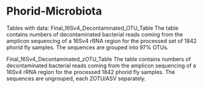 # Phorid-Microbiota

Tables with data:
Final_16Sv4_Decontaminated_OTU_Table
  The table contains numbers of decontaminated bacterial reads coming from the amplicon sequencing of a 16Sv4 rRNA region for the processed set of 1842 phorid fly samples. The sequences are grouped into 97% OTUs.

Final_16Sv4_Decontaminated_zOTU_Table
  The table contains numbers of decontaminated bacterial reads coming from the amplicon sequencing of a 16Sv4 rRNA region for the processed 1842 phorid fly samples. The sequences are ungrouped, each ZOTU/ASV separately.
